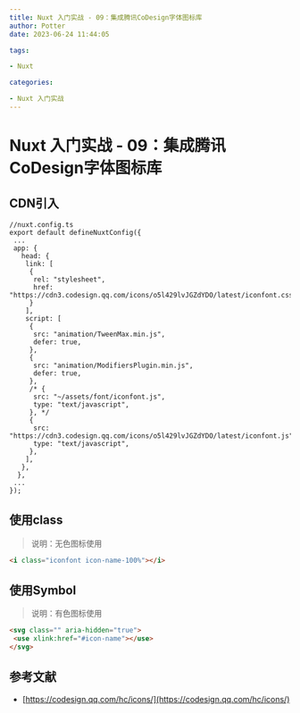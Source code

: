 ```yaml
---
title: Nuxt 入门实战 - 09：集成腾讯CoDesign字体图标库
author: Potter
date: 2023-06-24 11:44:05

tags:

- Nuxt

categories:

- Nuxt 入门实战
---
```


# Nuxt 入门实战 - 09：集成腾讯CoDesign字体图标库


## CDN引入

```tsx
//nuxt.config.ts
export default defineNuxtConfig({
 ...
 app: {
   head: {
    link: [
     {
      rel: "stylesheet",
      href: "https://cdn3.codesign.qq.com/icons/o5l429lvJGZdYDO/latest/iconfont.css",
     }
    ],
    script: [
     {
      src: "animation/TweenMax.min.js",
      defer: true,
     },
     {
      src: "animation/ModifiersPlugin.min.js",
      defer: true,
     },
     /* {
      src: "~/assets/font/iconfont.js",
      type: "text/javascript",
     }, */
     {
      src: "https://cdn3.codesign.qq.com/icons/o5l429lvJGZdYDO/latest/iconfont.js",
      type: "text/javascript",
     },
    ],
   },
  },
 ...
});
```

## 使用class

> 说明：无色图标使用
>

```html
<i class="iconfont icon-name-100%"></i>
```

## 使用Symbol

> 说明：有色图标使用
>

```html
<svg class="" aria-hidden="true">
 <use xlink:href="#icon-name"></use>
</svg>
```

## 参考文献

- [https://codesign.qq.com/hc/icons/](https://codesign.qq.com/hc/icons/)
